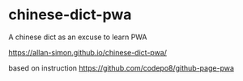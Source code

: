 # chinese-dict-pwa
A chinese dict as an excuse to learn PWA

https://allan-simon.github.io/chinese-dict-pwa/



based on instruction https://github.com/codepo8/github-page-pwa
